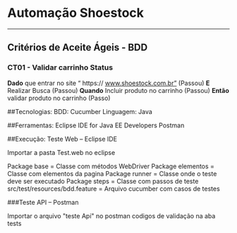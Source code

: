 # Automação Shoestock
---

## Critérios de Aceite Ágeis  - BDD

### CT01 - Validar carrinho	Status

**Dado**	que entrar no site “  https:// www.shoestock.com.br”	(Passou)
**E**	Realizar Busca	(Passou)
**Quando**	Incluir produto no carrinho	(Passou)
**Então**	validar produto no carrinho	(Passo)

##Tecnologias:
BDD: Cucumber
Linguagem: Java

##Ferramentas:
Eclipse IDE for Java EE Developers
Postman
 

##Execução:
Teste Web – Eclipse IDE

Importar a pasta Test.web no eclipse

Package base = Classe com métodos WebDriver
Package elementos = Classe com elementos da pagina
Package runner = Classe onde o teste deve ser executado
Package steps = Classe com passos de teste
src/test/resources/bdd.feature = Arquivo cucumber com casos de testes

###Teste API – Postman

Importar o arquivo "teste Api" no postman
codigos de validação na aba tests
 

